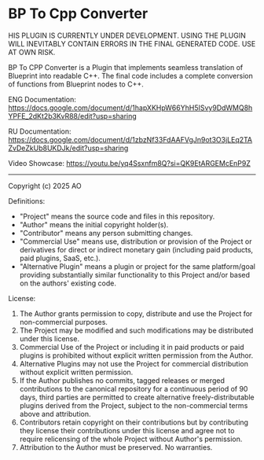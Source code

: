 # BP To Cpp Converter

HIS PLUGIN IS CURRENTLY UNDER DEVELOPMENT. USING THE PLUGIN WILL INEVITABLY CONTAIN ERRORS IN THE FINAL GENERATED CODE. USE AT OWN RISK.

BP To CPP Converter is a Plugin that implements seamless translation of Blueprint into readable C++.
The final code includes a complete conversion of functions from Blueprint nodes to C++. 

ENG Documentation:
https://docs.google.com/document/d/1hapXKHpW66YhH5ISvy9DdWMQ8hYPFE_2dKt2b3KvR88/edit?usp=sharing

RU Documentation:
https://docs.google.com/document/d/1zbzNf33FdAAFVgJn9ot3O3jLEq2TAZvDeZkUb8UKDJk/edit?usp=sharing

Video Showcase:
https://youtu.be/yq4Ssxnfm8Q?si=QK9EtARGEMcEnP9Z


-----------------------

Copyright (c) 2025 AO

Definitions:
- "Project" means the source code and files in this repository.
- "Author" means the initial copyright holder(s).
- "Contributor" means any person submitting changes.
- "Commercial Use" means use, distribution or provision of the Project or derivatives for direct or indirect monetary gain (including paid products, paid plugins, SaaS, etc.).
- "Alternative Plugin" means a plugin or project for the same platform/goal providing substantially similar functionality to this Project аnd/or based on the authors' existing code.

License:
1. The Author grants permission to copy, distribute and use the Project for non-commercial purposes.
2. The Project may be modified and such modifications may be distributed under this license.
3. Commercial Use of the Project or including it in paid products or paid plugins is prohibited without explicit written permission from the Author.
4. Alternative Plugins may not use the Project for commercial distribution without explicit written permission.
5. If the Author publishes no commits, tagged releases or merged contributions to the canonical repository for a continuous period of 90 days, third parties are permitted to create alternative freely-distributable plugins derived from the Project, subject to the non-commercial terms above and attribution.
6. Contributors retain copyright on their contributions but by contributing they license their contributions under this license and agree not to require relicensing of the whole Project without Author's permission.
7. Attribution to the Author must be preserved. No warranties.
